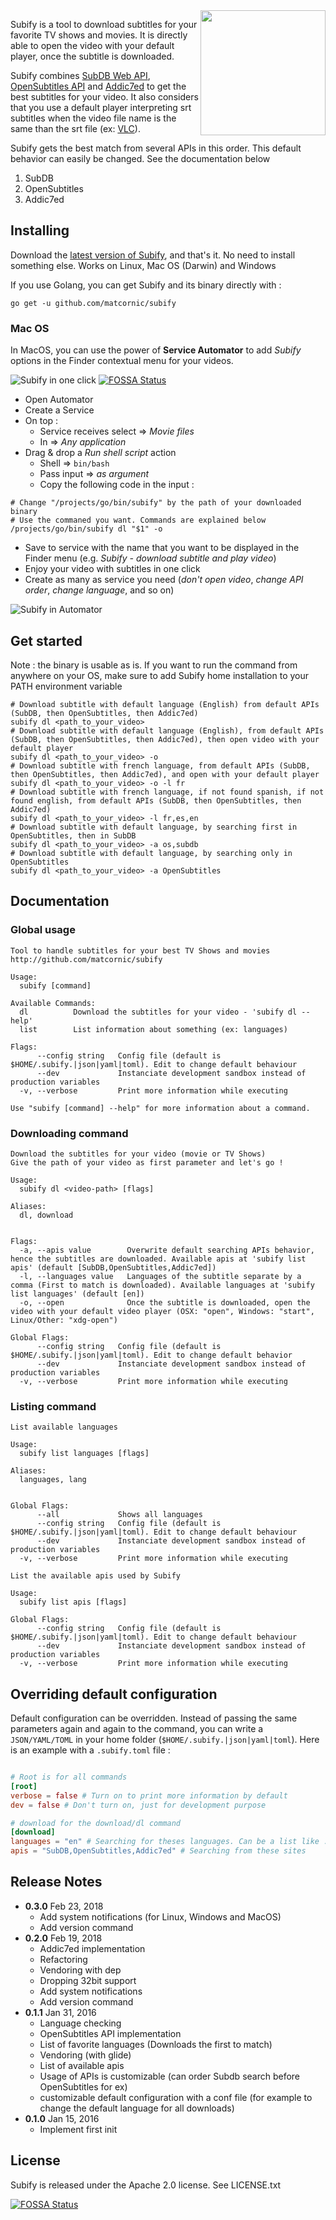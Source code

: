 <img align="right" height="200px" src="https://raw.githubusercontent.com/matcornic/subify/master/images/logo.png"/>

Subify is a tool to download subtitles for your favorite TV shows and movies.
It is directly able to open the video with your default player, once the subtitle is downloaded.

Subify combines [SubDB Web API](http://thesubdb.com/), [OpenSubtitles API](http://trac.opensubtitles.org/projects/opensubtitles/wiki) and [Addic7ed](http://www.addic7ed.com/) to get the best subtitles for your video. It also considers that you use a default player interpreting srt subtitles when the video file name is the same than the srt file (ex: [VLC](http://www.videolan.org/vlc/)).

Subify gets the best match from several APIs in this order. This default behavior can easily be changed. See the documentation below

1. SubDB
2. OpenSubtitles
3. Addic7ed

## Installing
Download the [latest version of Subify](https://github.com/matcornic/subify/releases), and that's it. No need to install something else. Works on Linux, Mac OS (Darwin) and Windows

If you use Golang, you can get Subify and its binary directly with :
```shell
go get -u github.com/matcornic/subify
```

### Mac OS

In MacOS, you can use the power of **Service Automator** to add *Subify* options in the Finder contextual menu for your videos.

![Subify in one click](./images/subify_macos_service.png)
[![FOSSA Status](https://app.fossa.io/api/projects/git%2Bgithub.com%2Fmatcornic%2Fsubify.svg?type=shield)](https://app.fossa.io/projects/git%2Bgithub.com%2Fmatcornic%2Fsubify?ref=badge_shield)

* Open Automator
* Create a Service
* On top :
  * Service receives select => *Movie files*
  * In => *Any application*
* Drag & drop a *Run shell script* action
  * Shell => `bin/bash`
  * Pass input => *as argument*
  * Copy the following code in the input :

```shell
# Change "/projects/go/bin/subify" by the path of your downloaded binary
# Use the commaned you want. Commands are explained below
/projects/go/bin/subify dl "$1" -o
```

* Save to service with the name that you want to be displayed in the Finder menu (e.g. *Subify - download subtitle and play video*)
* Enjoy your video with subtitles in one click
* Create as many as service you need (*don't open video*, *change API order*, *change language*, and so on)

![Subify in Automator](./images/subify_macos_automator.png)

## Get started
Note : the binary is usable as is. If you want to run the command from anywhere on your OS, make sure to add Subify home installation to your PATH environment variable

```shell
# Download subtitle with default language (English) from default APIs (SubDB, then OpenSubtitles, then Addic7ed)
subify dl <path_to_your_video>
# Download subtitle with default language (English), from default APIs (SubDB, then OpenSubtitles, then Addic7ed), then open video with your default player
subify dl <path_to_your_video> -o
# Download subtitle with french language, from default APIs (SubDB, then OpenSubtitles, then Addic7ed), and open with your default player
subify dl <path_to_your_video> -o -l fr
# Download subtitle with french language, if not found spanish, if not found english, from default APIs (SubDB, then OpenSubtitles, then Addic7ed)
subify dl <path_to_your_video> -l fr,es,en
# Download subtitle with default language, by searching first in OpenSubtitles, then in SubDB
subify dl <path_to_your_video> -a os,subdb
# Download subtitle with default language, by searching only in OpenSubtitles
subify dl <path_to_your_video> -a OpenSubtitles
```

## Documentation
### Global usage
```
Tool to handle subtitles for your best TV Shows and movies
http://github.com/matcornic/subify

Usage:
  subify [command]

Available Commands:
  dl          Download the subtitles for your video - 'subify dl --help'
  list        List information about something (ex: languages)

Flags:
      --config string   Config file (default is $HOME/.subify.|json|yaml|toml). Edit to change default behaviour
      --dev             Instanciate development sandbox instead of production variables
  -v, --verbose         Print more information while executing

Use "subify [command] --help" for more information about a command.
```

### Downloading command
```
Download the subtitles for your video (movie or TV Shows)
Give the path of your video as first parameter and let's go !

Usage:
  subify dl <video-path> [flags]

Aliases:
  dl, download


Flags:
  -a, --apis value        Overwrite default searching APIs behavior, hence the subtitles are downloaded. Available apis at 'subify list apis' (default [SubDB,OpenSubtitles,Addic7ed])
  -l, --languages value   Languages of the subtitle separate by a comma (First to match is downloaded). Available languages at 'subify list languages' (default [en])
  -o, --open              Once the subtitle is downloaded, open the video with your default video player (OSX: "open", Windows: "start", Linux/Other: "xdg-open")

Global Flags:
      --config string   Config file (default is $HOME/.subify.|json|yaml|toml). Edit to change default behavior
      --dev             Instanciate development sandbox instead of production variables
  -v, --verbose         Print more information while executing
```

### Listing command

```
List available languages

Usage:
  subify list languages [flags]

Aliases:
  languages, lang


Global Flags:
      --all             Shows all languages
      --config string   Config file (default is $HOME/.subify.|json|yaml|toml). Edit to change default behaviour
      --dev             Instanciate development sandbox instead of production variables
  -v, --verbose         Print more information while executing
```
```
List the available apis used by Subify

Usage:
  subify list apis [flags]

Global Flags:
      --config string   Config file (default is $HOME/.subify.|json|yaml|toml). Edit to change default behaviour
      --dev             Instanciate development sandbox instead of production variables
  -v, --verbose         Print more information while executing
```

## Overriding default configuration

Default configuration can be overridden. Instead of passing the same parameters again and again to the command, you can write a `JSON/YAML/TOML` in your home folder (`$HOME/.subify.|json|yaml|toml`). Here is an example with a `.subify.toml` file :

```toml

# Root is for all commands
[root]
verbose = false # Turn on to print more information by default
dev = false # Don't turn on, just for development purpose

# download for the download/dl command
[download]
languages = "en" # Searching for theses languages. Can be a list like : "fr,es,en"
apis = "SubDB,OpenSubtitles,Addic7ed" # Searching from these sites
```

## Release Notes
* **0.3.0** Feb 23, 2018
  * Add system notifications (for Linux, Windows and MacOS)
  * Add version command
* **0.2.0** Feb 19, 2018
  * Addic7ed implementation
  * Refactoring
  * Vendoring with dep
  * Dropping 32bit support
  * Add system notifications
  * Add version command
* **0.1.1** Jan 31, 2016
  * Language checking
  * OpenSubtitles API implementation
  * List of favorite languages (Downloads the first to match)
  * Vendoring (with glide)
  * List of available apis
  * Usage of APIs is customizable (can order Subdb search before OpenSubtitles for ex)
  * customizable default configuration with a conf file (for example to change the default language for all downloads)
* **0.1.0** Jan 15, 2016
  * Implement first init

## License

Subify is released under the Apache 2.0 license. See LICENSE.txt


[![FOSSA Status](https://app.fossa.io/api/projects/git%2Bgithub.com%2Fmatcornic%2Fsubify.svg?type=large)](https://app.fossa.io/projects/git%2Bgithub.com%2Fmatcornic%2Fsubify?ref=badge_large)
